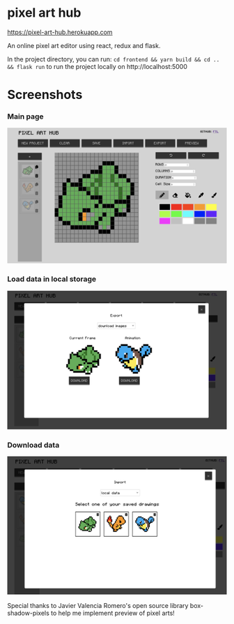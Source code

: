 # pixel art hub
https://pixel-art-hub.herokuapp.com

An online pixel art editor using react, redux and flask. 

In the project directory, you can run: `cd frontend && yarn build && cd .. && flask run` to run the project locally on http://localhost:5000

# Screenshots
### Main page
![main page](/docs/screenshot1.png)

### Load data in local storage
![load data](/docs/screenshot2.png)

### Download data
![download](/docs/screenshot3.png)

Special thanks to Javier Valencia Romero's open source library box-shadow-pixels to help me implement preview of pixel arts!
